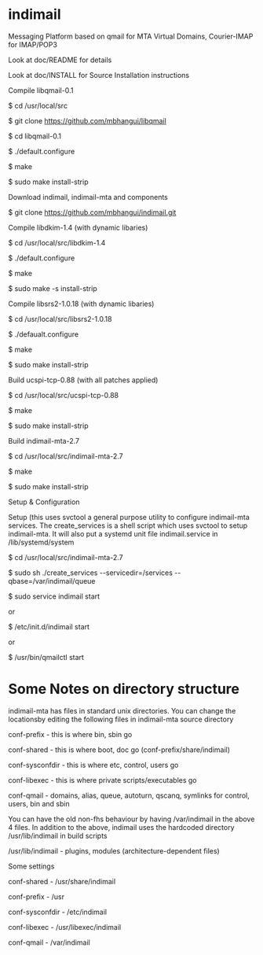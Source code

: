 # indimail
Messaging Platform based on qmail for MTA Virtual Domains, Courier-IMAP for IMAP/POP3

Look at doc/README for details

Look at doc/INSTALL for Source Installation instructions

Compile libqmail-0.1

 $ cd /usr/local/src
 
 $ git clone https://github.com/mbhangui/libqmail
 
 $ cd libqmail-0.1
 
 $ ./default.configure
 
 $ make
 
 $ sudo make install-strip
   
Download indimail, indimail-mta and components

 $ git clone https://github.com/mbhangui/indimail.git

Compile libdkim-1.4 (with dynamic libaries)

 $ cd /usr/local/src/libdkim-1.4
 
 $ ./default.configure
 
 $ make
 
 $ sudo make -s install-strip

Compile libsrs2-1.0.18 (with dynamic libaries)

 $ cd /usr/local/src/libsrs2-1.0.18
 
 $ ./defaualt.configure
 
 $ make
 
 $ sudo make install-strip
 

Build ucspi-tcp-0.88 (with all patches applied)

 $ cd /usr/local/src/ucspi-tcp-0.88
 
 $ make
 
 $ sudo make install-strip
  
Build indimail-mta-2.7

 $ cd /usr/local/src/indimail-mta-2.7
 
 $ make
 
 $ sudo make install-strip

Setup & Configuration

 Setup (this uses svctool a general purpose utility to configure indimail-mta
 services. The create_services is a shell script which uses svctool to setup
 indimail-mta. It will also put a systemd unit file indimail.service in
 /lib/systemd/system

 $ cd /usr/local/src/indimail-mta-2.7
 
 $ sudo sh ./create_services --servicedir=/services --qbase=/var/indimail/queue

 $ sudo service indimail start
 
 or
     
 $ /etc/init.d/indimail start
 
 or
 
 $ /usr/bin/qmailctl start


Some Notes on directory structure
=================================
indimail-mta has files in standard unix directories. You can change
the locationsby editing the following files in indimail-mta source
directory

conf-prefix       - this is where bin, sbin go

conf-shared       - this is where boot, doc go (conf-prefix/share/indimail)

conf-sysconfdir   - this is where etc, control, users go

conf-libexec      - this is where private scripts/executables go

conf-qmail        - domains, alias, queue, autoturn, qscanq, symlinks
                    for control, users, bin and sbin

You can have the old non-fhs behaviour by having /var/indimail in the
above 4 files. In addition to the above, indimail uses the hardcoded
directory /usr/lib/indimail in build scripts

/usr/lib/indimail - plugins, modules (architecture-dependent files)

Some settings

conf-shared       - /usr/share/indimail

conf-prefix       - /usr

conf-sysconfdir   - /etc/indimail

conf-libexec      - /usr/libexec/indimail

conf-qmail        - /var/indimail
